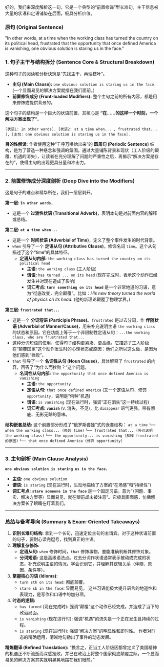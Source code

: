好的，我们来深度解析这一句，它是一个典型的“前置修饰”型长难句，主干信息被大量的状语和定语铺垫在后面，极具分析价值。

### **原句 (Original Sentence)**

"In other words, at a time when the working class has turned the country on its political head, frustrated that the opportunity that once defined America is vanishing, one obvious solution is staring us in the face."

### **1. 句子主干与结构拆分 (Sentence Core & Structural Breakdown)**

这种句子的阅读和分析诀窍是“先找主干，再理枝叶”。

- **主句 (Main Clause):** `one obvious solution is staring us in the face.` (一个显而易见的解决方案就摆在我们面前。)
- **前置修饰成分 (Front-loaded Modifiers):** 整个主句之前的所有内容，都是用来修饰或提供背景的。

这个句子的结构是一个巨大的状语前置，其核心是 **“在……的这样一个时刻，一个解决方案出现了”**。

```
[状语1: In other words], [状语2: at a time when... , frustrated that... ], [主句: one obvious solution is staring us in the face].
```

**目的性解读:** 作者使用这种“千呼万唤始出来”的 **圆周句 (Periodic Sentence)** 结构，是为了营造一种悬念和强调的氛围。通过大量铺陈背景和现状（工人阶级的颠覆、机遇的消失），让读者在充分理解了问题的严重性之后，再揭示“解决方案是存在的”，使得主句的出现更具分量和冲击力。

------

### **2. 前置修饰成分深度剖析 (Deep Dive into the Modifiers)**

这是句子的难点和精华所在，我们一层层剥开。

**第一层: `In other words,`**

- 这是一个 **过渡性状语 (Transitional Adverb)**，表明本句是对前面内容的解释或总结。

**第二层: `at a time when...`**

- 这是一个 **时间状语 (Adverbial of Time)**，定义了整个事件发生的时代背景。
- `when` 引导了一个 **定语从句 (Attributive Clause)**，修饰名词 `time`。这个从句描述了这个“time”的具体特征。
  - **定语从句内部:** `the working class has turned the country on its political head`
    - **主语:** `the working class` (工人阶级)
    - **谓语:** `has turned ... on its head` (现在完成时，表示这个动作已经发生并对现在造成了影响)
    - **词汇考点:** **`turn something on its head`** 是一个非常地道的习语，意为“彻底改变，完全颠覆”。比如：*His new theory turned the world of physics on its head.* (他的新理论颠覆了物理学界。)

**第三层: `frustrated that...`**

- 这是一个 **分词短语 (Participle Phrase)**。`frustrated` 是过去分词，作 **伴随状语 (Adverbial of Manner/Cause)**，用来补充说明主语 `the working class` 的状态和原因。它在功能上等于一个非限制性定语从句：`...the working class, who are frustrated that...`
- 这种分词短语的使用，使得句子结构更紧凑、更高级。它描述了工人阶级在“颠覆国家”这个动作发生时的心理状态或原因：他们之所以这么做，是因为他们感到“挫败”。
- `that` 引导了一个 **名词性从句 (Noun Clause)**，具体解释了 `frustrated` 的内容，回答了“为什么而挫败？”这个问题。
  - **名词性从句内部:** `the opportunity that once defined America is vanishing`
    - **主语:** `the opportunity`
    - **定语从句:** `that once defined America` (又一个定语从句，修饰 `opportunity`，说明是“何种”机遇)
    - **谓语:** `is vanishing` (现在进行时，强调“正在消失”这一持续过程)
    - **词汇考点:** **`vanish`** (v. 消失，不见)，比 `disappear` 语气更强，带有彻底、无影无踪的意味。

**结构嵌套总结:** 这个前置部分形成了“俄罗斯套娃”式的嵌套结构： `at a time` `└── when the working class... (修饰 time)` `└── frustrated that... (补充说明 the working class)` `└── the opportunity... is vanishing (解释 frustrated 的原因)` `└── that once defined America (修饰 opportunity)`

------

### **3. 主句剖析 (Main Clause Analysis)**

**`one obvious solution is staring us in the face.`**

- **主语:** `one obvious solution`
- **谓语:** `is staring` (现在进行时，生动地描绘了方案的“在场感”和“持续性”)
- **词汇考点:** **`stare someone in the face`** 是一个固定习语，意为“（问题、事实、解决方案等）显而易见，就在眼前却未被注意”。它极具画面感，仿佛解决方案长了眼睛在盯着我们。

------

### **总结与备考导向 (Summary & Exam-Oriented Takeaways)**

1. **识别长难句结构:** 拿到一个长句，迅速定位主句的主谓宾。对于这种状语前置的句子，要耐心读完逗号，找到真正的主语。
2. **理解复杂修饰:**
   - **定语从句:** `when` 修饰时间，`that` 修饰事物，要能准确判断其修饰对象。
   - **分词短语:** 这是高级语法点。过去分词作状语通常表示被动或完成的状态，补充说明主语的情况。学会识别它，并理解其逻辑关系（伴随、原因、条件等）。
3. **掌握核心习语 (Idioms):**
   - `turn sth on its head`: 彻底颠覆。
   - `stare sb in the face`: 显而易见。 这些习语能极大提升语言的地道性和表现力，是写作和口语中的加分项。
4. **时态的逻辑:**
   - `has turned` (现在完成时): 强调“颠覆”这个动作已经完成，并造成了当下的政治局面。
   - `is vanishing` (现在进行时): 强调“机遇”的流失是一个正在发生且持续的过程。
   - `is staring` (现在进行时): 强调“解决方案”的明显性和即时性。 作者对时态的精确运用，清晰地勾勒出了事件的动态发展。

**精炼翻译 (Refined Translation):** “换言之，正当工人阶级因那曾定义了美国精神的机遇正不断流逝而深感挫败，并已在政治上将整个国家彻底颠覆之际，一个显而易见的解决方案其实就明晃晃地摆在我们眼前。”